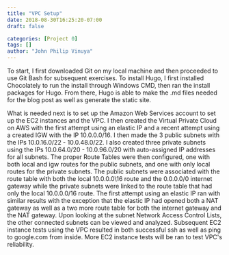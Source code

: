 ```yaml
---
title: "VPC Setup"
date: 2018-08-30T16:25:20-07:00
draft: false 

categories: [Project 0]
tags: []
author: "John Philip Vinuya"
---
```


To start, I first downloaded Git on my local machine and then proceeded to use Git Bash for subsequent exercises. To install Hugo, I first installed Chocolately to run the install through Windows CMD, then ran the install packages for Hugo. From there, Hugo is able to make the .md files needed for the blog post as well as generate the static site. 

What is needed next is to set up the Amazon Web Services account to set up the EC2 instances and the VPC. I then created the Virtual Private Cloud on AWS with the first attempt using an elastic IP and a recent attempt using a created IGW with the IP 10.0.0.0/16. I then made the 3 public subnets with the IPs 10.0.16.0/22 - 10.0.48.0/22. I also created three private subnets using the IPs 10.0.64.0/20 - 10.0.96.0/20 with auto-assigned IP addresses for all subnets. The proper Route Tables were then configured, one with both local and igw routes for the public subnets, and one with only local routes for the private subnets. The public subnets were associated with the route table with both the local 10.0.0.0\16 route and the 0.0.0.0/0 internet gateway while the private subnets were linked to the route table that had only the local 10.0.0.0/16 route. The first attempt using an elastic IP ran with similar results with the exception that the elastic IP had opened both a NAT gateway as well as a two more route table for both the internet gateway and the NAT gateway. Upon looking at the subnet Network Access Control Lists, the other connected subnets can be viewed and analyzed. Subsequent EC2 instance tests using the VPC resulted in both successful ssh as well as ping to google.com from inside. More EC2 instance tests will be ran to test VPC's reliability.